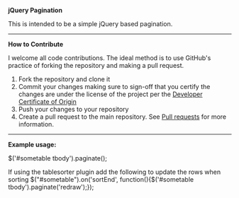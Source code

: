 **jQuery Pagination**

This is intended to be a simple jQuery based pagination.

-------------------------------------------------------------
**How to Contribute**

I welcome all code contributions.  The ideal method is to use GitHub's practice of forking the repository and making a pull request.
1. Fork the repository and clone it
2. Commit your changes making sure to sign-off that you certify the changes are under the license of the project per the [Developer Certificate of Origin](https://github.com/mikemill/jQuery-Paginate/blob/master/DCO.txt)
3. Push your changes to your repository
4. Create a pull request to the main repository.  See [Pull requests](http://help.github.com/send-pull-requests) for more information.

-------------------------------------------------------------

**Example usage:**

$('#sometable tbody').paginate();

If using the tablesorter plugin add the following to update the rows when sorting
$("#sometable").on('sortEnd', function(){$('#sometable tbody').paginate('redraw');});
